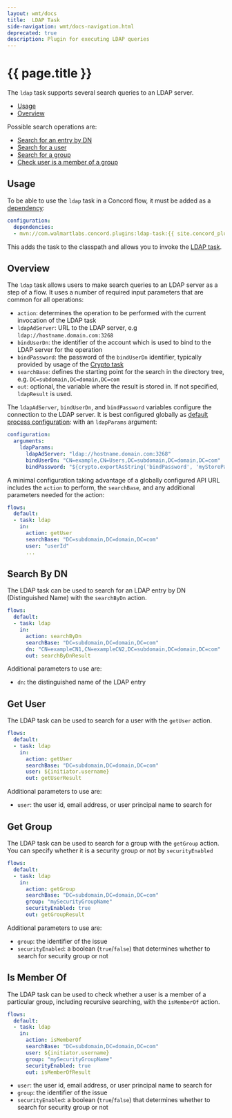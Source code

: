 ```yaml
---
layout: wmt/docs
title:  LDAP Task
side-navigation: wmt/docs-navigation.html
deprecated: true
description: Plugin for executing LDAP queries
---
```


# {{ page.title }}

The `ldap` task supports several search queries to an LDAP server.

- [Usage](#usage)
- [Overview](#overview)

Possible search operations are: 

- [Search for an entry by DN](#search-by-dn)
- [Search for a user](#get-user)
- [Search for a group](#get-group)
- [Check user is a member of a group](#is-member-of)
  
<a name="usage"/>

## Usage

To be able to use the `ldap` task in a Concord flow, it must be added as a
[dependency](../processes-v1/configuration.html#dependencies):

```yaml
configuration:
  dependencies:
  - mvn://com.walmartlabs.concord.plugins:ldap-task:{{ site.concord_plugins_version }}
```

This adds the task to the classpath and allows you to invoke the
[LDAP task](#overview).

<a name="overview"/>

## Overview

The `ldap` task allows users to make search queries to an LDAP server as a step of
a flow. It uses a number of required input parameters that are common for all
operations:

- `action`: determines the operation to be performed with the current
  invocation of the LDAP task
- `ldapAdServer`: URL to the LDAP server, e.g `ldap://hostname.domain.com:3268`
- `bindUserDn`: the identifier of the account which is used to bind to the LDAP
  server for the operation
- `bindPassword`: the password of the `bindUserDn` identifier, typically
  provided by usage of the [Crypto task](./crypto.html)
- `searchBase`: defines the starting point for the search in the directory tree, e.g. `DC=subdomain,DC=domain,DC=com`
- `out`: optional, the variable where the result is stored in. If not specified,
  `ldapResult` is used.

The `ldapAdServer`, `bindUserDn`, and `bindPassword` variables configure the
connection to the LDAP server. It is best configured globally as
[default process configuration](../getting-started/configuration.html#default-process-variables):
with an `ldapParams` argument:

```yaml
configuration:
  arguments:
    ldapParams:
      ldapAdServer: "ldap://hostname.domain.com:3268"
      bindUserDn: "CN=example,CN=Users,DC=subdomain,DC=domain,DC=com"
      bindPassword: "${crypto.exportAsString('bindPassword', 'myStorePassword')}"
```

A minimal configuration taking advantage of a globally configured API URL
includes the `action` to perform, the `searchBase`, and any additional
parameters needed for the action:

```yaml
flows:
  default:
  - task: ldap
    in:
      action: getUser
      searchBase: "DC=subdomain,DC=domain,DC=com"
      user: "userId"
      ...
```

<a name="searchByDn"/>

## Search By DN

The LDAP task can be used to search for an LDAP entry by DN (Distinguished Name)
with the `searchByDn` action.

```yaml
flows:
  default:
  - task: ldap
    in:
      action: searchByDn
      searchBase: "DC=subdomain,DC=domain,DC=com"
      dn: "CN=exampleCN1,CN=exampleCN2,DC=subdomain,DC=domain,DC=com"
      out: searchByDnResult
```

Additional parameters to use are:

- `dn`: the distinguished name of the LDAP entry

<a name="getUser"/>

## Get User

The LDAP task can be used to search for a user with the `getUser` action.

```yaml
flows:
  default:
  - task: ldap
    in:
      action: getUser
      searchBase: "DC=subdomain,DC=domain,DC=com"
      user: ${initiator.username}
      out: getUserResult
```

Additional parameters to use are:

- `user`: the user id, email address, or user principal name to search for

<a name="getGroup"/>

## Get Group

The LDAP task can be used to search for a group with the `getGroup` action. You
can specify whether it is a security group or not by `securityEnabled`

```yaml
flows:
  default:
  - task: ldap
    in:
      action: getGroup
      searchBase: "DC=subdomain,DC=domain,DC=com"
      group: "mySecurityGroupName"
      securityEnabled: true
      out: getGroupResult
```

Additional parameters to use are:

- `group`: the identifier of the issue
- `securityEnabled`: a boolean (`true`/`false`) that determines whether to
  search for security group or not

<a name="isMemberOf"/>

## Is Member Of

The LDAP task can be used to check whether a user is a member of a particular
group, including recursive searching, with the `isMemberOf` action.

```yaml
flows:
  default:
  - task: ldap
    in:
      action: isMemberOf
      searchBase: "DC=subdomain,DC=domain,DC=com"
      user: ${initiator.username}
      group: "mySecurityGroupName"
      securityEnabled: true
      out: isMemberOfResult
```

- `user`: the user id, email address, or user principal name to search for
- `group`: the identifier of the issue
- `securityEnabled`: a boolean (`true`/`false`) that determines whether to
  search for security group or not
